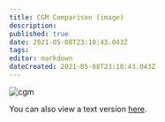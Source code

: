 ```yaml
---
title: CGM Comparison (image)
description: 
published: true
date: 2021-05-08T23:10:43.043Z
tags: 
editor: markdown
dateCreated: 2021-05-08T23:10:43.043Z
---
```


![cgm](https://media.discordapp.net/attachments/776217889551679538/802409339725283338/unknown.png)

You can also view a text version [here](/comparison/cgm-text).